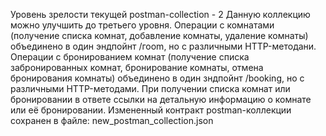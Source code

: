 Уровень зрелости текущей postman-collection - 2
Данную коллекцию можно улучшить до третьего уровня.
Операции с комнатами (получение списка комнат, добавление комнаты, удаление комнаты) объединено в один эндпойнт /гоom, но с различными HTTP-методани.
Операции с бронированием комнат (получение списка забронированных комнат, бронирование комнаты, отмена бронирования комнаты) объединено в один зндпойнт /booking, но с различными HTTP-методами.
При получении списка комнат или бронировании в ответе ссылки на детальную информацию о комнате или её бронировании.
Измененный контракт postman-коллекции сохранен в файле: new_postman_collection.json